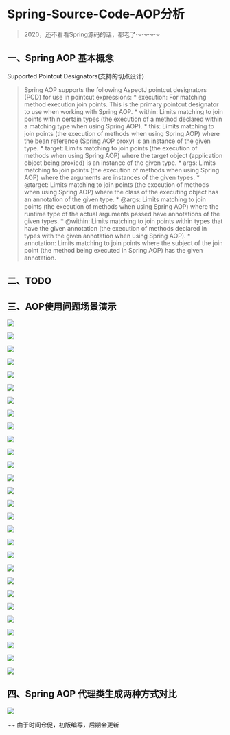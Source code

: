 # Spring-Source-Code-AOP分析
> 2020，还不看看Spring源码的话，都老了～～～～

## 一、Spring AOP 基本概念
Supported Pointcut Designators(支持的切点设计)
> Spring AOP supports the following AspectJ pointcut designators (PCD) for use in pointcut expressions:
    * execution: For matching method execution join points. This is the primary pointcut designator to use when working with Spring AOP.
    * within: Limits matching to join points within certain types (the execution of a method declared within a matching type when using Spring AOP).
    * this: Limits matching to join points (the execution of methods when using Spring AOP) where the bean reference (Spring AOP proxy) is an instance of the given type.
    * target: Limits matching to join points (the execution of methods when using Spring AOP) where the target object (application object being proxied) is an instance of the given type.
    * args: Limits matching to join points (the execution of methods when using Spring AOP) where the arguments are instances of the given types.
    * @target: Limits matching to join points (the execution of methods when using Spring AOP) where the class of the executing object has an annotation of the given type.
    * @args: Limits matching to join points (the execution of methods when using Spring AOP) where the runtime type of the actual arguments passed have annotations of the given types.
    * @within: Limits matching to join points within types that have the given annotation (the execution of methods declared in types with the given annotation when using Spring AOP).
    * annotation: Limits matching to join points where the subject of the join point (the method being executed in Spring AOP) has the given annotation.

## 二、TODO


## 三、AOP使用问题场景演示

![](../001.capture/003.source-aop/001.Spring-aop-code-001.png)

![](../001.capture/003.source-aop/002.Spring-aop-code-002.png)

![](../001.capture/003.source-aop/003.Spring-aop-code-003.png)

![](../001.capture/003.source-aop/004.Spring-aop-code-004.png)

![](../001.capture/003.source-aop/005.Spring-aop-code-005.png)

![](../001.capture/003.source-aop/006.Spring-aop-code-006.png)

![](../001.capture/003.source-aop/007.Spring-aop-code-007.png)

![](../001.capture/003.source-aop/008.Spring-aop-code-008.png)

![](../001.capture/003.source-aop/009.Spring-aop-code-009.png)

![](../001.capture/003.source-aop/010.Spring-aop-code-010.png)

![](../001.capture/003.source-aop/011.Spring-aop-code-011.png)

![](../001.capture/003.source-aop/012.Spring-aop-code-012.png)

![](../001.capture/003.source-aop/013.Spring-aop-code-013.png)

![](../001.capture/003.source-aop/014.Spring-aop-code-014.png)

![](../001.capture/003.source-aop/015.Spring-aop-code-015.png)

![](../001.capture/003.source-aop/016.Spring-aop-code-016.png)

![](../001.capture/003.source-aop/017.Spring-aop-code-017.png)

![](../001.capture/003.source-aop/018.Spring-aop-code-018.png)

![](../001.capture/003.source-aop/019.Spring-aop-code-019.png)

![](../001.capture/003.source-aop/020.Spring-aop-code-020.png)

![](../001.capture/003.source-aop/021.Spring-aop-code-021.png)

![](../001.capture/003.source-aop/022.Spring-aop-code-022.png)

![](../001.capture/003.source-aop/023.Spring-aop-code-023.png)

![](../001.capture/003.source-aop/024.Spring-aop-code-024.png)

![](../001.capture/003.source-aop/025.Spring-aop-code-025.png)

![](../001.capture/003.source-aop/026.Spring-aop-code-026.png)

![](../001.capture/003.source-aop/027.Spring-aop-code-027.png)

![](../001.capture/003.source-aop/028.Spring-aop-code-028.png)


## 四、Spring AOP 代理类生成两种方式对比
![](../001.capture/003.source-aop/Spring-aop-compare.png)


~~ 由于时间仓促，初版编写，后期会更新

